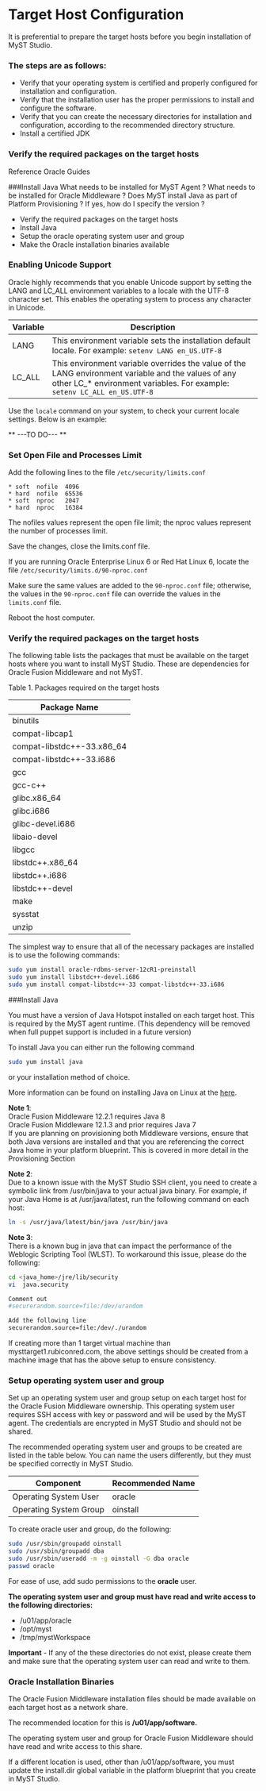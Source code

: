 # Target Host Configuration

It is preferential to prepare the target hosts before you begin installation of MyST Studio.
### The steps are as follows:

* Verify that your operating system is certified and properly configured for installation and configuration.
* Verify that the installation user has the proper permissions to install and configure the software.
* Verify that you can create the necessary directories for installation and configuration, according to the recommended directory structure.
* Install a certified JDK


### Verify the required packages on the target hosts
Reference Oracle Guides


###Install Java
What needs to be installed for MyST Agent ?
What needs to be installed for Oracle Middleware ?
Does MyST install Java as part of Platform Provisioning ?
If yes, how do I specify the version ?





* Verify the required packages on the target hosts
* Install Java
* Setup the oracle operating system user and group
* Make the Oracle installation binaries available

### Enabling Unicode Support
Oracle highly recommends that you enable Unicode support by setting the LANG and LC_ALL environment variables to a locale with the UTF-8 character set. This enables the operating system to process any character in Unicode.

| **Variable** | **Description** |
| -------- | ----------- |
| LANG | This environment variable sets the installation default locale. For example: `setenv LANG en_US.UTF-8` |
| LC_ALL | This environment variable overrides the value of the LANG environment variable and the values of any other LC_* environment variables. For example: `setenv LC_ALL en_US.UTF-8` |

Use the `locale` command on your system, to check your current locale settings. Below is an example:

** ---TO DO--- **

### Set Open File and Processes Limit
Add the following lines to the file `/etc/security/limits.conf`

```
* soft  nofile  4096
* hard  nofile  65536
* soft  nproc   2047
* hard  nproc   16384
```

The nofiles values represent the open file limit; the nproc values represent the number of processes limit.

Save the changes, close the limits.conf file.

If you are running Oracle Enterprise Linux 6 or Red Hat Linux 6, locate the  file `/etc/security/limits.d/90-nproc.conf`

Make sure the same values are added to the `90-nproc.conf` file; otherwise, the values in the `90-nproc.conf` file can override the values in the `limits.conf` file.

Reboot the host computer.


### Verify the required packages on the target hosts

The following table lists the packages that must be available on the target hosts where you want to install MyST Studio. These are dependencies for Oracle Fusion Middleware and not MyST.

Table 1. Packages required on the target hosts

| Package Name |
| -- |
| binutils |
| compat-libcap1 |
| compat-libstdc++-33.x86_64 |
| compat-libstdc++-33.i686 |
| gcc |
| gcc-c++ |
| glibc.x86_64 |
| glibc.i686 |
| glibc-devel.i686 |
| libaio-devel |
| libgcc |
| libstdc++.x86_64 |
| libstdc++.i686 |
| libstdc++-devel |
| make |
| sysstat |
| unzip |

The simplest way to ensure that all of the necessary packages are installed is to use the following commands:

```sh
sudo yum install oracle-rdbms-server-12cR1-preinstall
sudo yum install libstdc++-devel.i686
sudo yum install compat-libstdc++-33 compat-libstdc++-33.i686
```
###Install Java

You must have a version of Java Hotspot installed on each target host.
This is required by the MyST agent runtime.  (This dependency will be removed when full puppet support is included in a future version)

To install Java you can either run the following command

```sh
sudo yum install java
```
or your installation method of choice.

More information can be found on installing Java on Linux at the [here](https://java.com/en/download/help/linux_install.xml).

**Note 1**:  
Oracle Fusion Middleware 12.2.1 requires Java 8  
Oracle Fusion Middleware 12.1.3 and prior requires Java 7  
If you are planning on provisioning both Middleware versions, ensure that both Java versions are installed and that you are referencing the correct Java home in your platform blueprint. This is covered in more detail in the Provisioning Section  

**Note 2**:  
Due to a known issue with the MyST Studio SSH client, you need to create a symbolic link from /usr/bin/java to your actual java binary. For example, if your Java Home is at /usr/java/latest, run the following command on each host:

```sh
ln -s /usr/java/latest/bin/java /usr/bin/java
```

**Note 3**:  
There is a known bug in java that can impact the performance of the Weblogic Scripting Tool (WLST).  To workaround this issue, please do the following:

```sh
cd <java_home>/jre/lib/security
vi  java.security

Comment out
#securerandom.source=file:/dev/urandom

Add the following line
securerandom.source=file:/dev/./urandom 

```
If creating more than 1 target virtual machine than mysttarget1.rubiconred.com, the above settings should be created from a machine image that has the above setup to ensure consistency.


### Setup operating system user and group

Set up an operating system user and group setup on each target host for the Oracle Fusion Middleware ownership. This operating system user requires SSH access with key or password and will be used by the MyST agent. The credentials are encrypted in MyST Studio and should not be shared.

The recommended operating system user and groups to be created are listed in the table below. You can name the users differently, but they must be specified correctly in MyST Studio.  

| Component | Recommended Name |
| -- | -- |
| Operating System User | oracle |
| Operating System Group | oinstall |

To create oracle user and group, do the following:

```sh
sudo /usr/sbin/groupadd oinstall
sudo /usr/sbin/groupadd dba
sudo /usr/sbin/useradd -m -g oinstall -G dba oracle
passwd oracle
```

For ease of use, add sudo permissions to the **oracle** user.

**The operating system user and group must have read and write access to the following directories:**  
* /u01/app/oracle
* /opt/myst
* /tmp/mystWorkspace
 
**Important** - If any of the these directories do not exist, please create them and make sure that the operating system user can read and write to them.

### Oracle Installation Binaries



The Oracle Fusion Middleware installation files should be made available on each target host as a network share.  

The recommended location for this is **/u01/app/software.**  

The operating system user and group for Oracle Fusion Middleware should have read and write access to this share.  

If a different location is used, other than /u01/app/software, you must update the install.dir global variable in the platform blueprint that you create in MyST Studio.